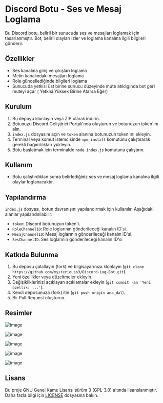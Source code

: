 # Discord Botu - Ses ve Mesaj Loglama

Bu Discord botu, belirli bir sunucuda ses ve mesajları loglamak için tasarlanmıştır. Bot, belirli olayları izler ve loglama kanalına ilgili bilgileri gönderir.

## Özellikler

- Ses kanalına giriş ve çıkışları loglama
- Metin kanalındaki mesajları loglama
- Role güncellediğinde bilgileri loglama
- Sunucuda yetkisi üst birine sunucu düzeyinde mute atıldıgında bot geri muteyi açar ( Yetkisi Yüksek Birine Atarsa Eğer)

## Kurulum

1. Bu depoyu klonlayın veya ZIP olarak indirin.
2. Botunuzu Discord Geliştirici Portalı'nda oluşturun ve botunuzun token'ını alın.
3. `index.js` dosyasını açın ve `token` alanına botunuzun token'ını ekleyin.
5. Terminal veya komut istemcisinde `npm install` komutunu çalıştırarak gerekli bağımlılıkları yükleyin.
6. Botu başlatmak için terminalde `node index.js` komutunu çalıştırın.

## Kullanım

- Botu çalıştırdıktan sonra belirlediğiniz ses ve mesaj loglama kanalına ilgili olaylar loglanacaktır.

## Yapılandırma

`index.js` dosyası, botun davranışını yapılandırmak için kullanılır. Aşağıdaki alanlar yapılandırılabilir:

- `token`: Discord botunuzun token'i.
- `RoleChannelID`: Role loglarının gönderileceği kanalın ID'si.
- `MesajChannelID`: Mesaj loglarının gönderileceği kanalın ID'si.
- `SesChannelID`: Ses loglarının gönderileceği kanalın ID'si

## Katkıda Bulunma

1. Bu deposu çatallayın (fork) ve bilgisayarınıza klonlayın (`git clone https://github.com/mysteriouss3/Discord-Log-Bot.git`).
2. Yeni özellikler veya düzeltmeler ekleyin.
3. Değişikliklerinizi açıklayan açıklamalar ekleyin (`git commit -am 'Yeni özellik: ...'`).
4. Kendi deposunuza (fork) itin (`git push origin ana_dal`).
5. Bir Pull Request oluşturun.

## Resimler

![image](https://github.com/mysteriouss3/Discord-Log-Bot/assets/142053394/3cc954d3-e717-4872-b47e-fb3bce2d6893)

![image](https://github.com/mysteriouss3/Discord-Log-Bot/assets/142053394/6c10b04b-27a3-4cf5-9b27-877ca20c6459)

![image](https://github.com/mysteriouss3/Discord-Log-Bot/assets/142053394/a45acfeb-a397-459e-80d1-5f93636eb07a)

![image](https://github.com/mysteriouss3/Discord-Log-Bot/assets/142053394/2d35b3f6-9962-41e0-aeee-83b5aedda55d)

![image](https://github.com/mysteriouss3/Discord-Log-Bot/assets/142053394/8873a146-f563-4bae-b157-c54c82902899)



## Lisans

Bu proje GNU Genel Kamu Lisansı sürüm 3 (GPL-3.0) altında lisanslanmıştır. Daha fazla bilgi için [LICENSE](LICENSE) dosyasına bakın.

